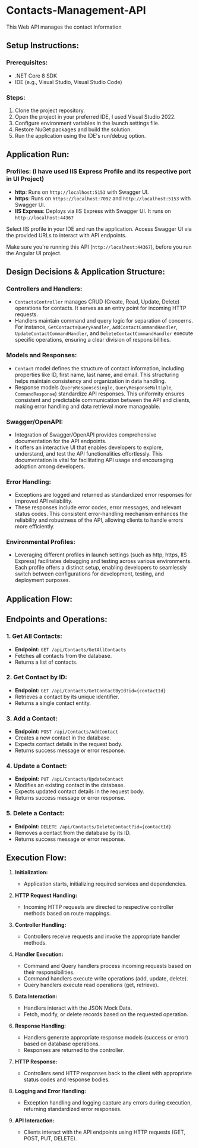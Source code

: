 # Contacts-Management-API
This Web API manages the contact Information



## Setup Instructions:

### Prerequisites:
- .NET Core 8 SDK
- IDE (e.g., Visual Studio, Visual Studio Code)

### Steps:
1. Clone the project repository.
2. Open the project in your preferred IDE, I used Visual Studio 2022.
3. Configure environment variables in the launch settings file.
4. Restore NuGet packages and build the solution.
5. Run the application using the IDE's run/debug option.



## Application Run:

### Profiles: (I have used IIS Express Profile and its respective port in UI Project)
- **http**: Runs on `http://localhost:5153` with Swagger UI.
- **https**: Runs on `https://localhost:7092` and `http://localhost:5153` with Swagger UI.
- **IIS Express**: Deploys via IIS Express with Swagger UI. It runs on  `http://localhost:44367`

Select IIS profile in your IDE and run the application. Access Swagger UI via the provided URLs to interact with API endpoints.

Make sure you're running this API (`http://localhost:44367`), before you run the Angular UI project.



## Design Decisions & Application Structure:

### Controllers and Handlers:
- `ContactsController` manages CRUD (Create, Read, Update, Delete) operations for contacts. It serves as an entry point for incoming HTTP requests.
- Handlers maintain command and query logic for separation of concerns. For instance, `GetContactsQueryHandler`, `AddContactCommandHandler`, `UpdateContactCommandHandler`, and `DeleteContactCommandHandler` execute specific operations, ensuring a clear division of responsibilities.

### Models and Responses:
- `Contact` model defines the structure of contact information, including properties like ID, first name, last name, and email. This structuring helps maintain consistency and organization in data handling.
- Response models (`QueryResponseSingle`, `QueryResponseMultiple`, `CommandResponse`) standardize API responses. This uniformity ensures consistent and predictable communication between the API and clients, making error handling and data retrieval more manageable.

### Swagger/OpenAPI:
- Integration of Swagger/OpenAPI provides comprehensive documentation for the API endpoints. 
- It offers an interactive UI that enables developers to explore, understand, and test the API functionalities effortlessly. This documentation is vital for facilitating API usage and encouraging adoption among developers.

### Error Handling:
- Exceptions are logged and returned as standardized error responses for improved API reliability.
- These responses include error codes, error messages, and relevant status codes. This consistent error-handling mechanism enhances the reliability and robustness of the API, allowing clients to handle errors more efficiently.

### Environmental Profiles:
- Leveraging different profiles in launch settings (such as http, https, IIS Express) facilitates debugging and testing across various environments. Each profile offers a distinct setup, enabling developers to seamlessly switch between configurations for development, testing, and deployment purposes.



## Application Flow:

## Endpoints and Operations:

### 1. Get All Contacts:
- **Endpoint:** `GET /api/Contacts/GetAllContacts`
- Fetches all contacts from the database.
- Returns a list of contacts.

### 2. Get Contact by ID:
- **Endpoint:** `GET /api/Contacts/GetContactById?id={contactId}`
- Retrieves a contact by its unique identifier.
- Returns a single contact entity.

### 3. Add a Contact:
- **Endpoint:** `POST /api/Contacts/AddContact`
- Creates a new contact in the database.
- Expects contact details in the request body.
- Returns success message or error response.

### 4. Update a Contact:
- **Endpoint:** `PUT /api/Contacts/UpdateContact`
- Modifies an existing contact in the database.
- Expects updated contact details in the request body.
- Returns success message or error response.

### 5. Delete a Contact:
- **Endpoint:** `DELETE /api/Contacts/DeleteContact?id={contactId}`
- Removes a contact from the database by its ID.
- Returns success message or error response.



## Execution Flow:

1. **Initialization:**
   - Application starts, initializing required services and dependencies.

2. **HTTP Request Handling:**
   - Incoming HTTP requests are directed to respective controller methods based on route mappings.

3. **Controller Handling:**
   - Controllers receive requests and invoke the appropriate handler methods.

4. **Handler Execution:**
   - Command and Query handlers process incoming requests based on their responsibilities.
   - Command handlers execute write operations (add, update, delete).
   - Query handlers execute read operations (get, retrieve).

5. **Data Interaction:**
   - Handlers interact with the JSON Mock Data.
   - Fetch, modify, or delete records based on the requested operation.

6. **Response Handling:**
   - Handlers generate appropriate response models (success or error) based on database operations.
   - Responses are returned to the controller.

7. **HTTP Response:**
   - Controllers send HTTP responses back to the client with appropriate status codes and response bodies.

8. **Logging and Error Handling:**
   - Exception handling and logging capture any errors during execution, returning standardized error responses.

9. **API Interaction:**
   - Clients interact with the API endpoints using HTTP requests (GET, POST, PUT, DELETE).
